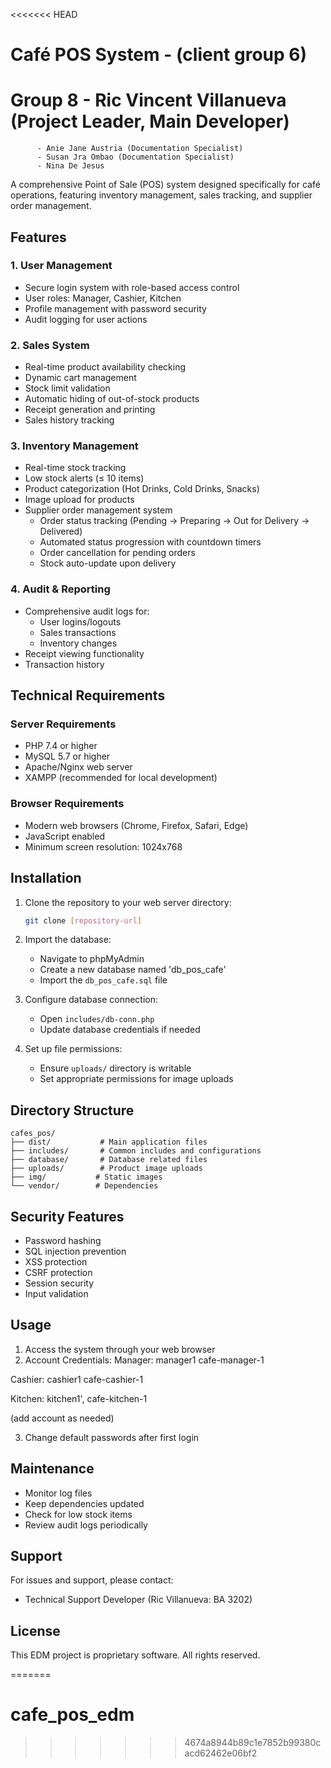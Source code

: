 <<<<<<< HEAD
# Café POS System - (client group 6)
# Group 8 - Ric Vincent Villanueva (Project Leader, Main Developer)
          - Anie Jane Austria (Documentation Specialist)
          - Susan Jra Ombao (Documentation Specialist)
          - Nina De Jesus


A comprehensive Point of Sale (POS) system designed specifically for café operations, featuring inventory management, sales tracking, and supplier order management.

## Features

### 1. User Management
- Secure login system with role-based access control
- User roles: Manager, Cashier, Kitchen
- Profile management with password security
- Audit logging for user actions

### 2. Sales System
- Real-time product availability checking
- Dynamic cart management
- Stock limit validation
- Automatic hiding of out-of-stock products
- Receipt generation and printing
- Sales history tracking

### 3. Inventory Management
- Real-time stock tracking
- Low stock alerts (≤ 10 items)
- Product categorization (Hot Drinks, Cold Drinks, Snacks)
- Image upload for products
- Supplier order management system
  * Order status tracking (Pending → Preparing → Out for Delivery → Delivered)
  * Automated status progression with countdown timers
  * Order cancellation for pending orders
  * Stock auto-update upon delivery

### 4. Audit & Reporting
- Comprehensive audit logs for:
  * User logins/logouts
  * Sales transactions
  * Inventory changes
- Receipt viewing functionality
- Transaction history

## Technical Requirements

### Server Requirements
- PHP 7.4 or higher
- MySQL 5.7 or higher
- Apache/Nginx web server
- XAMPP (recommended for local development)

### Browser Requirements
- Modern web browsers (Chrome, Firefox, Safari, Edge)
- JavaScript enabled
- Minimum screen resolution: 1024x768

## Installation

1. Clone the repository to your web server directory:
   ```bash
   git clone [repository-url]
   ```

2. Import the database:
   - Navigate to phpMyAdmin
   - Create a new database named 'db_pos_cafe'
   - Import the `db_pos_cafe.sql` file

3. Configure database connection:
   - Open `includes/db-conn.php`
   - Update database credentials if needed

4. Set up file permissions:
   - Ensure `uploads/` directory is writable
   - Set appropriate permissions for image uploads

## Directory Structure

```
cafes_pos/
├── dist/           # Main application files
├── includes/       # Common includes and configurations
├── database/       # Database related files
├── uploads/        # Product image uploads
├── img/           # Static images
└── vendor/        # Dependencies
```

## Security Features

- Password hashing
- SQL injection prevention
- XSS protection
- CSRF protection
- Session security
- Input validation

## Usage

1. Access the system through your web browser
2. Account Credentials:
Manager:
manager1 cafe-manager-1

Cashier:
cashier1 cafe-cashier-1

Kitchen:
kitchen1', cafe-kitchen-1

(add account as needed)

3. Change default passwords after first login

## Maintenance

- Monitor log files
- Keep dependencies updated
- Check for low stock items
- Review audit logs periodically

## Support

For issues and support, please contact:
- Technical Support Developer (Ric Villanueva: BA 3202)

## License

This EDM project is proprietary software. All rights reserved.

=======
# cafe_pos_edm
>>>>>>> 4674a8944b89c1e7852b99380cacd62462e06bf2
